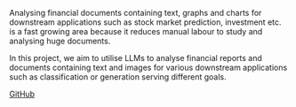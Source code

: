 Analysing financial documents containing text, graphs and charts for downstream applications such as stock market prediction, investment etc. is a fast growing area because it reduces manual labour to study and analysing huge documents.

In this project, we aim to utilise LLMs to analyse financial reports and documents containing text and images for various downstream applications such as classification or generation serving different goals.

[GitHub](http://github.com)
